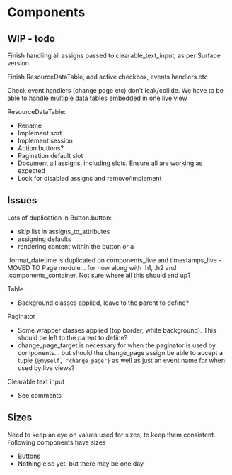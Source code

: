 Components
==========

WIP - todo
----------

Finish handling all assigns passed to clearable_text_input, as per Surface version

Finish ResourceDataTable, add active checkbox, events handlers etc

Check event handlers (change page etc) don't leak/collide. We have to be able to handle multiple data tables embedded in one live view

ResourceDataTable:

* Rename
* Implement sort
* Implement session
* Action buttons?
* Pagination default slot
* Document all assigns, including slots. Ensure all are working as expected
* Look for disabled assigns and remove/implement


Issues
------

Lots of duplication in Button.button:

  * skip list in assigns_to_attributes
  * assigning defaults
  * rendering content within the button or a

.format_datetime is duplicated on components_live and timestamps_live - MOVED TO Page module... for now along with .h1, .h2 and .components_container. Not sure where all this should end up?

Table

  * Background classes applied, leave to the parent to define?

Paginator

  * Some wrapper classes applied (top border, white background). This should be left to the parent to define?
  * change_page_target is necessary for when the paginator is used by components... but should the change_page assign be able to accept a tuple `{@myself, "change_page"}` as well as just an event name for when used by live views?

Clearable text input

  * See comments

Sizes
-----

Need to keep an eye on values used for sizes, to keep them consistent. Following components have sizes

  * Buttons
  * Nothing else yet, but there may be one day
